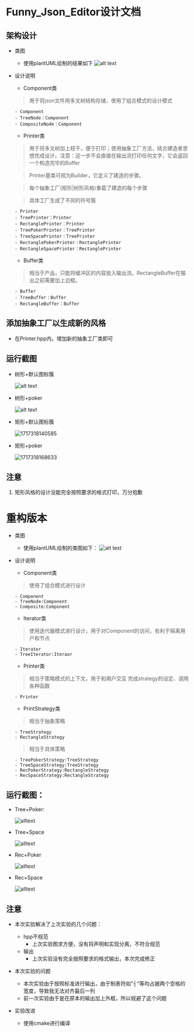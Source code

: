 # Funny_Json_Editor设计文档

## 架构设计

- 类图

  - 使用plantUML绘制的结果如下
    ![alt text](image/image-0.png)

- 设计说明

  - Component类

  > 用于将json文件用多叉树结构存储，使用了组合模式的设计模式
  >

      - Component
      - TreeNode：Component
      - CompositeNode：Component
    - Printer类

  > 用于将多叉树加上枝干，便于打印；使用抽象工厂方法，结合建造者思想完成设计。注意：这一步不会直接在输出流打印任何文字，它会返回一个构造完毕的Buffer
  >

  > Printer基类可视为Builder，它定义了建造的步骤。
  >

  > 每个抽象工厂(矩形|树形风格)重载了建造的每个步骤
  >

  > 具体工厂生成了不同的符号簇
  >

      - Printer
      - TreePrinter：Printer
      - RectanglePrinter：Printer
      - TreePokerPrinter：TreePrinter
      - TreeSpacePrinter：TreePrinter
      - RectanglePokerPrinter：RectanglePrinter
      - RectangleSpacePrinter：RectanglePrinter
    - Buffer类

  > 相当于产品，只能将缓冲区的内容放入输出流。RectangleBuffer在输出之前需要加上边框。
  >

      - Buffer
      - TreeBuffer：Buffer
      - RectangleBuffer：Buffer

## 添加抽象工厂以生成新的风格
- 在Printer.hpp内，增加新的抽象工厂类即可

## 运行截图

- 树形+默认图标簇

  ![alt text](image/image-1.png)
- 树形+poker

  ![alt text](image/image-2.png)
- 矩形+默认图标簇

  ![1717318140585](image/image-3.png)
- 矩形+poker

  ![1717318168633](image/image-4.png)

## 注意

1. 矩形风格的设计没能完全按照要求的格式打印，万分抱歉


# 重构版本
- 类图
  - 使用plantUML绘制的类图如下：
    ![alt text](image/image-1_0.png)

- 设计说明
  - Component类

  > 使用了组合模式进行设计
  >
      - Component
      - TreeNode:Component
      - Composite:Component
  
  - Iterator类
  > 使用迭代器模式进行设计，用于对Component的访问，有利于隔离用户和节点
  >
      - Iterator
      - TreeIterator:Iteraor
  
  - Printer类
  > 相当于策略模式的上下文，用于和用户交互
  > 完成strategy的设定、调用各种函数
  > 
      - Printer
  
  - PrintStrategy类
  > 相当于抽象策略
  >
      - TreeStrategy
      - RectangleStrategy
  > 相当于具体策略
  >
      - TreePokerStrategy:TreeStrategy
      - TreeSpaceStrategy:TreeStrategy
      - RecPokerStrategy:RectangleStrategy
      - RecSpaceStrategy:RectangleStrategy
  
## 运行截图：
  - Tree+Poker:
    
    ![alltext](image/image-1_1.png)

  - Tree+Space

    ![alltext](image/image-1_2.png)

  - Rec+Poker

    ![alltext](image/image-1_3.png)
  
  - Rec+Space

    ![alltext](image/image-1_4.png)

## 注意
  - 本次实验解决了上次实验的几个问题：
    - hpp不规范
      - 上次实验图求方便，没有将声明和实现分离，不符合规范
    - 输出
      - 上次实验没有完全按照要求的格式输出，本次完成修正
  - 本次实验的问题
    - 本次实验由于按照标准进行输出，由于制表符如"┤"等均占据两个空格的宽度，导致我无法对齐最后一列
    - 前一次实验由于是在原本的输出加上外框，所以规避了这个问题
  
  - 实验改进
    - 使用cmake进行编译
